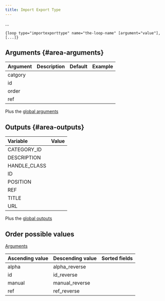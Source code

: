 ```yaml
---
title: Import Export Type
---
```


...

`{loop type="importexporttype" name="the-loop-name" [argument="value"], [...]}`

## Arguments {#area-arguments}

| Argument | Description | Default | Example |
|----------|:------------|:-------:|:--------|
| catgory  |             |         |         |
| id       |             |         |         |
| order    |             |         |         |
| ref      |             |         |         |

Plus the [global arguments](./global_arguments)

## Outputs {#area-outputs}

| Variable        | Value |
|:----------------|:------|
| CATEGORY_ID     |       |
| DESCRIPTION     |       |
| HANDLE_CLASS    |       |
| ID              |       |
| POSITION        |       |
| REF             |       |
| TITLE           |       |
| URL             |       |

Plus the [global outputs](./global_outputs)

## Order possible values

[Arguments](#area-arguments)

| Ascending value | Descending value | Sorted fields |
|-----------------|------------------|:--------------|
| alpha           | alpha_reverse    |               |
| id              | id_reverse       |               |
| manual          | manual_reverse   |               |
| ref             | ref_reverse      |               |
